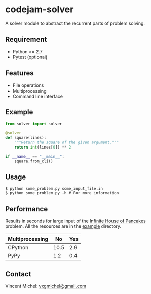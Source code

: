 codejam-solver
==============

A solver module to abstract the recurrent parts of problem solving.

Requirement
-----------

 - Python >= 2.7
 - Pytest (optional)

Features
--------

 - File operations
 - Multiprocessing
 - Command line interface

Example
-------

```python
from solver import solver

@solver
def square(lines):
    """Return the square of the given argument."""
    return int(lines[0]) ** 2

if __name__ == "__main__":
    square.from_cli()
```

Usage
-----

    $ python some_problem.py some_input_file.in
    $ python some_problem.py -h # For more information

Performance
-----------

Results in seconds for large input of the [Infinite House of Pancakes]
problem. All the resources are in the [example] directory. 

| Multiprocessing | No   | Yes |
|-----------------|------|-----|
| CPython         | 10.5 | 2.9 |
| PyPy            | 1.2  | 0.4 |

[Infinite House of Pancakes]: https://code.google.com/codejam/contest/6224486/dashboard#s=p1
[example]: example

Contact
-------

Vincent Michel: vxgmichel@gmail.com
